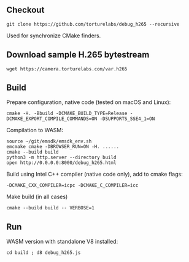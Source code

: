 ## Checkout

```
git clone https://github.com/torturelabs/debug_h265 --recursive
```

Used for synchronize CMake finders.

## Download sample H.265 bytestream

```
wget https://camera.torturelabs.com/var.h265
```

## Build

Prepare configuration, native code (tested on macOS and Linux):

```
cmake -H. -Bbuild -DCMAKE_BUILD_TYPE=Release -DCMAKE_EXPORT_COMPILE_COMMANDS=ON -DSUPPORTS_SSE4_1=ON
```

Compilation to WASM:

```
source ~/git/emsdk/emsdk_env.sh
emcmake cmake -DBROWSER_RUN=ON -H. ......
cmake --build build
python3 -m http.server --directory build
open http://0.0.0.0:8000/debug_h265.html
```

Build using Intel C++ compiler (native code only), add to cmake flags:

```
-DCMAKE_CXX_COMPILER=icpc -DCMAKE_C_COMPILER=icc
```

Make build (in all cases)

```
cmake --build build -- VERBOSE=1
```

## Run

WASM version with standalone V8 installed:

```
cd build ; d8 debug_h265.js
```
